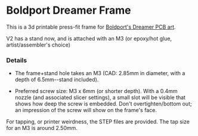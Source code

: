 # Boldport Dreamer Frame

This is a 3d printable press-fit frame for [Boldport's Dreamer PCB art](https://www.boldport.com/products/dreamer/).

V2 has a stand now, and is attached with an M3 (or epoxy/hot glue, artist/assembler's choice)

### Details

* The frame+stand hole takes an M3 (CAD: 2.85mm in diameter, with a depth of 6.5mm--stand included). 

* Preferred screw size: M3 x 6mm (or shorter depth). With a 0.4mm nozzle (and associated slicer settings), a small
slot will be visible that shows how deep the screw is embedded. Don't overtighten/bottom out; an impression of the screw will show on the
frame's face.

For tapping, or printer weirdness, the STEP files are provided. The tap size for an M3 is around 2.50mm.

